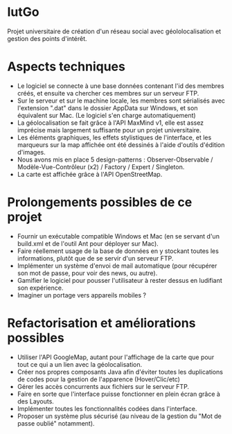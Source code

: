 # IutGo
Projet universitaire de création d'un réseau social avec géololocalisation et gestion des points d'intérêt.

# Aspects techniques

- Le logiciel se connecte à une base données contenant l'id des membres créés, et ensuite va chercher ces membres sur un serveur FTP.
- Sur le serveur et sur le machine locale, les membres sont sérialisés avec l'extension ".dat" dans le dossier AppData sur Windows, et son équivalent sur Mac. (Le logiciel s'en charge automatiquement)
- La géolocalisation se fait grâce à l'API MaxMind v1, elle est assez imprécise mais largement suffisante pour un projet universitaire.
- Les éléments graphiques, les effets stylistiques de l'interface, et les marqueurs sur la map affichée ont été dessinés à l'aide d'outils d'édition d'images.
- Nous avons mis en place 5 design-patterns : Observer-Observable / Modèle-Vue-Contrôleur (x2) / Factory / Expert / Singleton.
- La carte est affichée grâce à l'API OpenStreetMap.


# Prolongements possibles de ce projet

- Fournir un exécutable compatible Windows et Mac (en se servant d'un build.xml et de l'outil Ant pour déployer sur Mac).
- Faire réellement usage de la base de données en y stockant toutes les informations, plutôt que de se servir d'un serveur FTP.
- Implémenter un système d'envoi de mail automatique (pour récupérer son mot de passe, pour voir des news, ou autre).
- Gamifier le logiciel pour pousser l'utilisateur à rester dessus en ludifiant son expérience.
- Imaginer un portage vers appareils mobiles ?


# Refactorisation et améliorations possibles

- Utiliser l'API GoogleMap, autant pour l'affichage de la carte que pour tout ce qui a un lien avec la géolocalisation.
- Créer nos propres composants Java afin d'éviter toutes les duplications de codes pour la gestion de l'apparence (Hover/Clic/etc)
- Gérer les accès concurrents aux fichiers sur le serveur FTP.
- Faire en sorte que l'interface puisse fonctionner en plein écran grâce à des Layouts.
- Implémenter toutes les fonctionnalités codées dans l'interface.
- Proposer un système plus sécurisé (au niveau de la gestion du "Mot de passe oublié" notamment).



